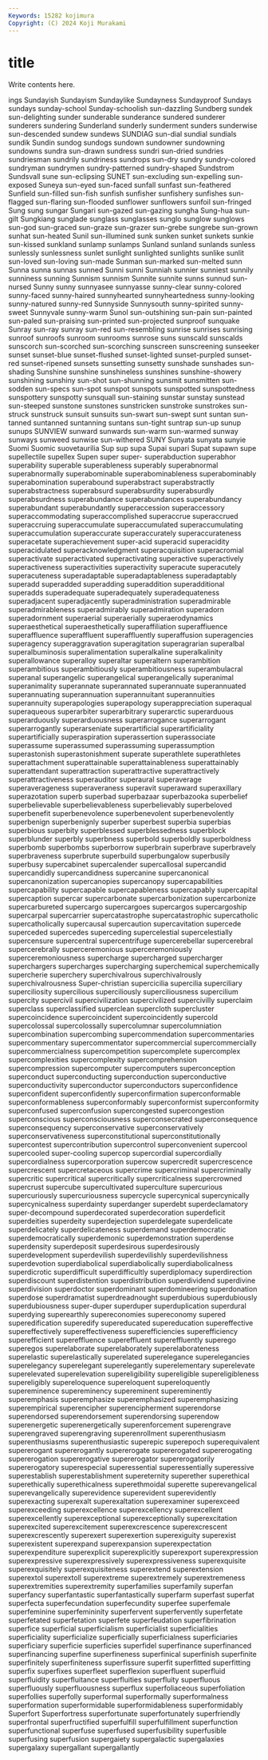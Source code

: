 ```yaml
---
Keywords: 15282 kojimura
Copyright: (C) 2024 Koji Murakami
---
```


# title

Write contents here.



ings Sundayish Sundayism Sundaylike Sundayness Sundayproof Sundays
sundays sunday-school Sunday-schoolish sun-dazzling Sundberg sundek sun-delighting sunder sunderable sunderance
sundered sunderer sunderers sundering Sunderland sunderly sunderment sunders sunderwise sun-descended
sundew sundews SUNDIAG sun-dial sundial sundials sundik Sundin sundog sundogs
sundown sundowner sundowning sundowns sundra sun-drawn sundress sundri sun-dried sundries
sundriesman sundrily sundriness sundrops sun-dry sundry sundry-colored sundryman sundrymen sundry-patterned
sundry-shaped Sundstrom Sundsvall sune sun-eclipsing SUNET sun-excluding sun-expelling sun-exposed Suneya
sun-eyed sun-faced sunfall sunfast sun-feathered Sunfield sun-filled sun-fish sunfish sunfisher
sunfishery sunfishes sun-flagged sun-flaring sun-flooded sunflower sunflowers sunfoil sun-fringed Sung
sung sungar Sungari sun-gazed sun-gazing sungha Sung-hua sun-gilt Sungkiang sunglade
sunglass sunglasses sunglo sunglow sunglows sun-god sun-graced sun-graze sun-grazer sun-grebe
sungrebe sun-grown sunhat sun-heated Sunil sun-illumined sunk sunken sunket sunkets
sunkie sun-kissed sunkland sunlamp sunlamps Sunland sunland sunlands sunless sunlessly
sunlessness sunlet sunlight sunlighted sunlights sunlike sunlit sun-loved sun-loving sun-made
Sunman sun-marked sun-melted sunn Sunna sunna sunnas sunned Sunni sunni
Sunniah sunnier sunniest sunnily sunniness sunning Sunnism sunnism Sunnite sunnite
sunns sunnud sun-nursed Sunny sunny sunnyasee sunnyasse sunny-clear sunny-colored sunny-faced
sunny-haired sunnyhearted sunnyheartedness sunny-looking sunny-natured sunny-red Sunnyside Sunnysouth sunny-spirited sunny-sweet
Sunnyvale sunny-warm Sunol sun-outshining sun-pain sun-painted sun-paled sun-praising sun-printed sun-projected
sunproof sunquake Sunray sun-ray sunray sun-red sun-resembling sunrise sunrises sunrising
sunroof sunroofs sunroom sunrooms sunrose suns sunscald sunscalds sunscorch sun-scorched
sun-scorching sunscreen sunscreening sunseeker sunset sunset-blue sunset-flushed sunset-lighted sunset-purpled sunset-red
sunset-ripened sunsets sunsetting sunsetty sunshade sunshades sun-shading Sunshine sunshine sunshineless
sunshines sunshine-showery sunshining sunshiny sun-shot sun-shunning sunsmit sunsmitten sun-sodden sun-specs
sun-spot sunspot sunspots sunspotted sunspottedness sunspottery sunspotty sunsquall sun-staining sunstar
sunstay sunstead sun-steeped sunstone sunstones sunstricken sunstroke sunstrokes sun-struck sunstruck
sunsuit sunsuits sun-swart sun-swept sunt suntan sun-tanned suntanned suntanning suntans
sun-tight suntrap sun-up sunup sunups SUNVIEW sunward sunwards sun-warm sun-warmed
sunway sunways sunweed sunwise sun-withered SUNY Sunyata sunyata sunyie Suomi
Suomic suovetaurilia Sup sup supa Supai supari Supat supawn supe
supellectile supellex Supen super super- superabduction superabhor superability superable superableness
superably superabnormal superabnormally superabominable superabominableness superabominably superabomination superabound superabstract superabstractly
superabstractness superabsurd superabsurdity superabsurdly superabsurdness superabundance superabundances superabundancy superabundant superabundantly
superaccession superaccessory superaccommodating superaccomplished superaccrue superaccrued superaccruing superaccumulate superaccumulated superaccumulating
superaccumulation superaccurate superaccurately superaccurateness superacetate superachievement super-acid superacid superacidity superacidulated
superacknowledgment superacquisition superacromial superactivate superactivated superactivating superactive superactively superactiveness superactivities
superactivity superacute superacutely superacuteness superadaptable superadaptableness superadaptably superadd superadded superadding
superaddition superadditional superadds superadequate superadequately superadequateness superadjacent superadjacently superadministration superadmirable
superadmirableness superadmirably superadmiration superadorn superadornment superaerial superaerially superaerodynamics superaesthetical superaesthetically
superaffiliation superaffiuence superaffluence superaffluent superaffluently superaffusion superagencies superagency superaggravation superagitation
superagrarian superalbal superalbuminosis superalimentation superalkaline superalkalinity superallowance superalloy superaltar superaltern
superambition superambitious superambitiously superambitiousness superambulacral superanal superangelic superangelical superangelically superanimal
superanimality superannate superannated superannuate superannuated superannuating superannuation superannuitant superannuities superannuity
superapologies superapology superappreciation superaqual superaqueous superarbiter superarbitrary superarctic superarduous superarduously
superarduousness superarrogance superarrogant superarrogantly superarseniate superartificial superartificiality superartificially superaspiration superassertion
superassociate superassume superassumed superassuming superassumption superastonish superastonishment superate superathlete superathletes
superattachment superattainable superattainableness superattainably superattendant superattraction superattractive superattractively superattractiveness superauditor
superaural superaverage superaverageness superaveraness superavit superaward superaxillary superazotation superb superbad
superbazaar superbazooka superbelief superbelievable superbelievableness superbelievably superbeloved superbenefit superbenevolence superbenevolent
superbenevolently superbenign superbenignly superber superbest superbia superbias superbious superbity superblessed
superblessedness superblock superblunder superbly superbness superbold superboldly superboldness superbomb superbombs
superborrow superbrain superbrave superbravely superbraveness superbrute superbuild superbungalow superbusily superbusy
supercabinet supercalender supercallosal supercandid supercandidly supercandidness supercanine supercanonical supercanonization supercanopies
supercanopy supercapabilities supercapability supercapable supercapableness supercapably supercapital supercaption supercar supercarbonate
supercarbonization supercarbonize supercarbureted supercargo supercargoes supercargos supercargoship supercarpal supercarrier supercatastrophe
supercatastrophic supercatholic supercatholically supercausal supercaution supercavitation supercede superceded supercedes superceding
supercelestial supercelestially supercensure supercentral supercentrifuge supercerebellar supercerebral supercerebrally superceremonious superceremoniously
superceremoniousness supercharge supercharged supercharger superchargers supercharges supercharging superchemical superchemically supercherie
superchery superchivalrous superchivalrously superchivalrousness Super-christian supercicilia supercilia superciliary superciliosity supercilious
superciliously superciliousness supercilium supercity supercivil supercivilization supercivilized supercivilly superclaim superclass
superclassified superclean supercloth supercluster supercoincidence supercoincident supercoincidently supercold supercolossal supercolossally
supercolumnar supercolumniation supercombination supercombing supercommendation supercommentaries supercommentary supercommentator supercommercial supercommercially
supercommercialness supercompetition supercomplete supercomplex supercomplexities supercomplexity supercomprehension supercompression supercomputer supercomputers
superconception superconduct superconducting superconduction superconductive superconductivity superconductor superconductors superconfidence superconfident
superconfidently superconfirmation superconformable superconformableness superconformably superconformist superconformity superconfused superconfusion supercongested
supercongestion superconscious superconsciousness superconsecrated superconsequence superconsequency superconservative superconservatively superconservativeness superconstitutional
superconstitutionally supercontest supercontribution supercontrol superconvenient supercool supercooled super-cooling supercop supercordial
supercordially supercordialness supercorporation supercow supercredit supercrescence supercrescent supercretaceous supercrime supercriminal
supercriminally supercritic supercritical supercritically supercriticalness supercrowned supercrust supercube supercultivated superculture
supercurious supercuriously supercuriousness supercycle supercynical supercynically supercynicalness superdainty superdanger superdebt
superdeclamatory super-decompound superdecorated superdecoration superdeficit superdeities superdeity superdejection superdelegate superdelicate
superdelicately superdelicateness superdemand superdemocratic superdemocratically superdemonic superdemonstration superdense superdensity superdeposit
superdesirous superdesirously superdevelopment superdevilish superdevilishly superdevilishness superdevotion superdiabolical superdiabolically superdiabolicalness
superdicrotic superdifficult superdifficultly superdiplomacy superdirection superdiscount superdistention superdistribution superdividend superdivine
superdivision superdoctor superdominant superdomineering superdonation superdose superdramatist superdreadnought superdubious superdubiously
superdubiousness super-duper superduper superduplication superdural superdying superearthly supereconomies supereconomy supered
superedification superedify supereducated supereducation supereffective supereffectively supereffectiveness superefficiencies superefficiency superefficient
supereffluence supereffluent supereffluently superego superegos superelaborate superelaborately superelaborateness superelastic superelastically
superelated superelegance superelegancies superelegancy superelegant superelegantly superelementary superelevate superelevated superelevation
supereligibility supereligible supereligibleness supereligibly supereloquence supereloquent supereloquently supereminence supereminency supereminent
supereminently superemphasis superemphasize superemphasized superemphasizing superempirical superencipher superencipherment superendorse superendorsed
superendorsement superendorsing superendow superenergetic superenergetically superenforcement superengrave superengraved superengraving superenrollment
superenthusiasm superenthusiasms superenthusiastic superepic superepoch superequivalent supererogant supererogantly supererogate supererogated
supererogating supererogation supererogative supererogator supererogatorily supererogatory superespecial superessential superessentially superessive
superestablish superestablishment supereternity superether superethical superethically superethicalness superethmoidal superette superevangelical
superevangelically superevidence superevident superevidently superexacting superexalt superexaltation superexaminer superexceed superexceeding
superexcellence superexcellency superexcellent superexcellently superexceptional superexceptionally superexcitation superexcited superexcitement superexcrescence
superexcrescent superexcrescently superexert superexertion superexiguity superexist superexistent superexpand superexpansion superexpectation
superexpenditure superexplicit superexplicitly superexport superexpression superexpressive superexpressively superexpressiveness superexquisite superexquisitely
superexquisiteness superextend superextension superextol superextoll superextreme superextremely superextremeness superextremities superextremity
superfamilies superfamily superfan superfancy superfantastic superfantastically superfarm superfast superfat superfecta
superfecundation superfecundity superfee superfemale superfeminine superfemininity superfervent superfervently superfetate superfetated
superfetation superfete superfeudation superfibrination superfice superficial superficialism superficialist superficialities superficiality
superficialize superficially superficialness superficiaries superficiary superficie superficies superfidel superfinance superfinanced
superfinancing superfine superfineness superfinical superfinish superfinite superfinitely superfiniteness superfissure superfit
superfitted superfitting superfix superfixes superfleet superflexion superfluent superfluid superfluidity superfluitance
superfluities superfluity superfluous superfluously superfluousness superflux superfoliaceous superfoliation superfollies superfolly
superformal superformally superformalness superformation superformidable superformidableness superformidably Superfort Superfortress superfortunate
superfortunately superfriendly superfrontal superfructified superfulfill superfulfillment superfunction superfunctional superfuse superfused
superfusibility superfusible superfusing superfusion supergaiety supergalactic supergalaxies supergalaxy supergallant supergallantly
